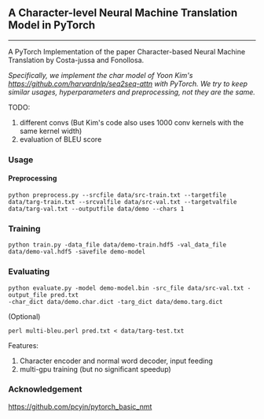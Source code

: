 
## A Character-level Neural Machine Translation Model in PyTorch
---
A PyTorch Implementation of the paper Character-based Neural Machine Translation by Costa-jussa and Fonollosa.

*Specifically, we implement the char model of Yoon Kim's https://github.com/harvardnlp/seq2seq-attn with PyTorch. We try to keep similar usages, hyperparameters and preprocessing, not they are the same.*

TODO:
1. different convs (But Kim's code also uses 1000 conv kernels with the same kernel width)
2. evaluation of BLEU score

### Usage
#### Preprocessing
```
python preprocess.py --srcfile data/src-train.txt --targetfile data/targ-train.txt --srcvalfile data/src-val.txt --targetvalfile data/targ-val.txt --outputfile data/demo --chars 1
```

### Training

```
python train.py -data_file data/demo-train.hdf5 -val_data_file data/demo-val.hdf5 -savefile demo-model
```


### Evaluating

```
python evaluate.py -model demo-model.bin -src_file data/src-val.txt -output_file pred.txt
-char_dict data/demo.char.dict -targ_dict data/demo.targ.dict
```
(Optional)
```
perl multi-bleu.perl pred.txt < data/targ-test.txt
```

Features:
1. Character encoder and normal word decoder, input feeding
2. multi-gpu training (but no significant speedup)

### Acknowledgement

https://github.com/pcyin/pytorch_basic_nmt

